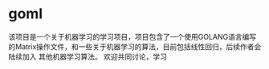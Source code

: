 # goml
该项目是一个关于机器学习的学习项目，项目包含了一个使用GOLANG语言编写的Matrix操作文件，和一些关于机器学习的算法，目前包括线性回归，后续作者会陆续加入
其他机器学习算法。
欢迎共同讨论，学习
